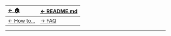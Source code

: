 | [← 🏠](../)                  | [← README.md](../../README.md)    |
|:-----------------------------|:----------------------------------|
| [← How to...](../0-howto.md) | [→ FAQ](../../../md/faq/0-faq.md) |

<hr>
